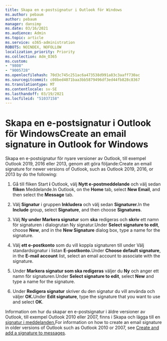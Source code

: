```yaml
---
title: Skapa en e-postsignatur i Outlook för Windows
ms.author: pebaum
author: pebaum
manager: dansimp
ms.date: 03/16/2021
ms.audience: Admin
ms.topic: article
ms.service: o365-administration
ROBOTS: NOINDEX, NOFOLLOW
localization_priority: Priority
ms.collection: Adm_O365
ms.custom:
- "9808"
- "9005728"
ms.openlocfilehash: 70d3c745c251ac6a473538d991a83c3aaff730ac
ms.sourcegitcommit: c08bed4071baa3bb5879496df3ed44fb828c8367
ms.translationtype: MT
ms.contentlocale: sv-SE
ms.lasthandoff: 03/19/2021
ms.locfileid: "51037158"
---
```

# <a name="create-an-email-signature-in-outlook-for-windows"></a><span data-ttu-id="0e73d-102">Skapa en e-postsignatur i Outlook för Windows</span><span class="sxs-lookup"><span data-stu-id="0e73d-102">Create an email signature in Outlook for Windows</span></span>

<span data-ttu-id="0e73d-103">Skapa en e-postsignatur för nyare versioner av Outlook, till exempel Outlook 2019, 2016 eller 2013, genom att göra följande:</span><span class="sxs-lookup"><span data-stu-id="0e73d-103">Create an email signature for newer versions of Outlook, such as Outlook 2019, 2016, or 2013 by do the following:</span></span>

1. <span data-ttu-id="0e73d-104">Gå till fliken Start **i** Outlook, välj **Nytt e-postmeddelande** och välj sedan **fliken** Meddelande.</span><span class="sxs-lookup"><span data-stu-id="0e73d-104">In Outlook, on the **Home** tab, select **New Email**, and then select the **Message** tab.</span></span>

1. <span data-ttu-id="0e73d-105">Välj **Signatur** i gruppen **Inkludera** och välj sedan **Signaturer.**</span><span class="sxs-lookup"><span data-stu-id="0e73d-105">In the **Include** group, select **Signature**, and then choose **Signatures**.</span></span>

1. <span data-ttu-id="0e73d-106">Välj **Ny under Markera signatur** som **ska** redigeras och **skriv** ett namn för signaturen i dialogrutan Ny signatur.</span><span class="sxs-lookup"><span data-stu-id="0e73d-106">Under **Select signature to edit**, choose **New**, and in the **New Signature** dialog box, type a name for the signature.</span></span>

1. <span data-ttu-id="0e73d-107">Välj **ett e-postkonto** som du vill koppla signaturen till under Välj standardsignatur i listan **E-postkonto.**</span><span class="sxs-lookup"><span data-stu-id="0e73d-107">Under **Choose default signature**, in the **E-mail account** list, select an email account to associate with the signature.</span></span>

1. <span data-ttu-id="0e73d-108">Under **Markera signatur som ska redigeras** väljer du **Ny** och anger ett namn för signaturen.</span><span class="sxs-lookup"><span data-stu-id="0e73d-108">Under **Select signature to edit**, select **New** and type a name for the signature.</span></span>

1. <span data-ttu-id="0e73d-109">Under **Redigera signatur** skriver du den signatur du vill använda och väljer **OK.**</span><span class="sxs-lookup"><span data-stu-id="0e73d-109">Under **Edit signature**, type the signature that you want to use and select **OK**.</span></span>

<span data-ttu-id="0e73d-110">Information om hur du skapar en e-postsignatur i äldre versioner av Outlook, till exempel Outlook 2010 eller 2007, finns i Skapa och lägga till en [signatur i meddelanden.](https://support.microsoft.com/office/8ee5d4f4-68fd-464a-a1c1-0e1c80bb27f2#ID0EAADAAA=Office_2007_-_2010)</span><span class="sxs-lookup"><span data-stu-id="0e73d-110">For information on how to create an email signature in older versions of Outlook such as Outlook 2010 or 2007, see [Create and add a signature to messages](https://support.microsoft.com/office/8ee5d4f4-68fd-464a-a1c1-0e1c80bb27f2#ID0EAADAAA=Office_2007_-_2010).</span></span>

